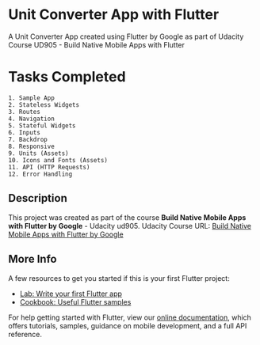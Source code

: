 # Unit Converter App with Flutter

A Unit Converter App created using Flutter by Google as part of Udacity Course UD905 - Build Native Mobile Apps with Flutter


# Tasks Completed

	1. Sample App 
	2. Stateless Widgets
	3. Routes
	4. Navigation
	5. Stateful Widgets
	6. Inputs
	7. Backdrop
	8. Responsive
	9. Units (Assets)
	10. Icons and Fonts (Assets)
	11. API (HTTP Requests)
	12. Error Handling

## Description

This project was created as part of the course **Build Native Mobile Apps with Flutter by Google** - Udacity ud905.
Udacity Course URL: [Build Native Mobile Apps with Flutter by Google](https://www.udacity.com/course/build-native-mobile-apps-with-flutter--ud905)

## More Info

A few resources to get you started if this is your first Flutter project:

- [Lab: Write your first Flutter app](https://flutter.dev/docs/get-started/codelab)
- [Cookbook: Useful Flutter samples](https://flutter.dev/docs/cookbook)

For help getting started with Flutter, view our 
[online documentation](https://flutter.dev/docs), which offers tutorials, 
samples, guidance on mobile development, and a full API reference.
